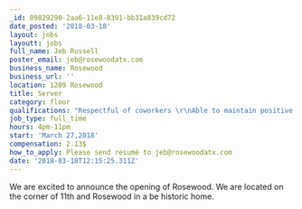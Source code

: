 ```yaml
---
_id: 09829290-2aa6-11e8-8391-bb31a839cd72
date_posted: '2018-03-18'
layout: jobs
layoutt: jobs
full_name: Jeb Russell
poster_email: jeb@rosewoodatx.com
business_name: Rosewood
business_url: ''
location: 1209 Rosewood
title: Server
category: floor
qualifications: "Respectful of coworkers \r\nAble to maintain positive attitude \r\nPast restaurant experience"
job_type: full_time
hours: 4pm-11pm
start: 'March 27,2018'
compensation: 2.13$
how_to_apply: Please send resumé to jeb@rosewoodatx.com
date: '2018-03-18T12:15:25.311Z'
---
```

We are excited to announce the opening of Rosewood. We are located on the corner of 11th and Rosewood in a be historic home.
